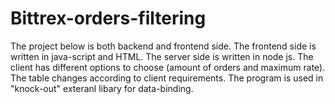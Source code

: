 # Bittrex-orders-filtering
The project below is both backend and frontend side. 
The frontend side is written in java-script and HTML.
The server side is written in node js.
The client has different options to choose (amount of orders and maximum rate).
The table changes according to client requirements.
The program is used in "knock-out" exteranl libary for data-binding.
